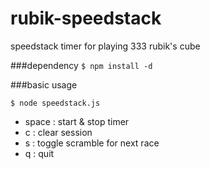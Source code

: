 rubik-speedstack
================

speedstack timer for playing 333 rubik's cube

###dependency
```$ npm install -d```

###basic usage

```$ node speedstack.js```

- space : start & stop timer
- c : clear session
- s : toggle scramble for next race
- q : quit



